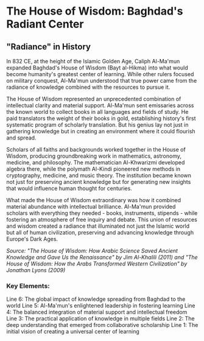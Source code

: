 # The House of Wisdom: Baghdad's Radiant Center

## "Radiance" in History

In 832 CE, at the height of the Islamic Golden Age, Caliph Al-Ma'mun expanded Baghdad's House of Wisdom (Bayt al-Hikma) into what would become humanity's greatest center of learning. While other rulers focused on military conquest, Al-Ma'mun understood that true power came from the radiance of knowledge combined with the resources to pursue it.

The House of Wisdom represented an unprecedented combination of intellectual clarity and material support. Al-Ma'mun sent emissaries across the known world to collect books in all languages and fields of study. He paid translators the weight of their books in gold, establishing history's first systematic program of scholarly translation. But his genius lay not just in gathering knowledge but in creating an environment where it could flourish and spread.

Scholars of all faiths and backgrounds worked together in the House of Wisdom, producing groundbreaking work in mathematics, astronomy, medicine, and philosophy. The mathematician Al-Khwarizmi developed algebra there, while the polymath Al-Kindi pioneered new methods in cryptography, medicine, and music theory. The institution became known not just for preserving ancient knowledge but for generating new insights that would influence human thought for centuries.

What made the House of Wisdom extraordinary was how it combined material abundance with intellectual brilliance. Al-Ma'mun provided scholars with everything they needed - books, instruments, stipends - while fostering an atmosphere of free inquiry and debate. This union of resources and wisdom created a radiance that illuminated not just the Islamic world but all of human civilization, preserving and advancing knowledge through Europe's Dark Ages.

*Source: "The House of Wisdom: How Arabic Science Saved Ancient Knowledge and Gave Us the Renaissance" by Jim Al-Khalili (2011) and "The House of Wisdom: How the Arabs Transformed Western Civilization" by Jonathan Lyons (2009)*

### Key Elements:
Line 6: The global impact of knowledge spreading from Baghdad to the world
Line 5: Al-Ma'mun's enlightened leadership in fostering learning
Line 4: The balanced integration of material support and intellectual freedom
Line 3: The practical application of knowledge in multiple fields
Line 2: The deep understanding that emerged from collaborative scholarship
Line 1: The initial vision of creating a universal center of learning